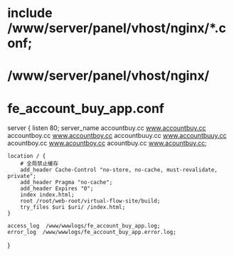 # include /www/server/panel/vhost/nginx/*.conf;

# /www/server/panel/vhost/nginx/
# fe_account_buy_app.conf
server {
    listen 80;
    server_name accountbuy.cc www.accountbuy.cc accountboy.cc www.accountboy.cc accountbuuy.cc www.accountbuuy.cc acountboy.cc www.acountboy.cc acountbuy.cc www.acountbuy.cc;

    location / {
        # 全局禁止缓存
        add_header Cache-Control "no-store, no-cache, must-revalidate, private";
        add_header Pragma "no-cache";
        add_header Expires "0";
        index index.html;
        root /root/web-root/virtual-flow-site/build;
        try_files $uri $uri/ /index.html;
    }

    access_log  /www/wwwlogs/fe_account_buy_app.log;
    error_log  /www/wwwlogs/fe_account_buy_app.error.log;
}